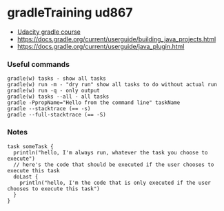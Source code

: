 # gradleTraining ud867

- [Udacity gradle course]( https://classroom.udacity.com/courses/ud867)
- https://docs.gradle.org/current/userguide/building_java_projects.html
- https://docs.gradle.org/current/userguide/java_plugin.html

### Useful commands

```
gradle(w) tasks - show all tasks
gradle(w) run -m - "dry run" show all tasks to do without actual run 
gradle(w) run -q - only output 
gradle(w) tasks --all - all tasks
gradle -PpropName="Hello from the command line" taskName
gradle --stacktrace (== -s)
gradle --full-stacktrace (== -S)
```

### Notes

```
task someTask {
  println("hello, I'm always run, whatever the task you choose to execute")
  // here's the code that should be executed if the user chooses to execute this task
  doLast { 
    println("hello, I'm the code that is only executed if the user chooses to execute this task")
  }
}
```
